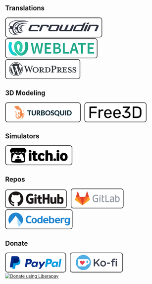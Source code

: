 ## Translations
[![Crowdin](./icons/crowdin.svg)](https://crowdin.com/profile/manerakai/)&nbsp;&nbsp;
[![Weblate](./icons/weblate.svg)](https://hosted.weblate.org/user/ManeraKai/)&nbsp;&nbsp;
[![Wordpress](./icons/wordpress.svg)](https://profiles.wordpress.org/manerakai/)&nbsp;&nbsp;


## 3D Modeling
[![TurboSquid](./icons/turbosquid.svg)](https://www.turbosquid.com/Search/Artists/ManeraKai)&nbsp;&nbsp;
[![Free3d](./icons/free3d.svg)](https://free3d.com/user/ajaebalbarmaja)

## Simulators
[![ItchIo](./icons/itchio.svg)](https://manerakai.itch.io/)&nbsp;&nbsp;

## Repos
[![GitHub](./icons/github.svg)](https://github.com/ManeraKai)&nbsp;&nbsp;
[![GitLab](./icons/gitlab.svg)](https://gitlab.com/ManeraKai)&nbsp;&nbsp;
[![Codeberg](./icons/codeberg.svg)](https://codeberg.org/ManeraKai)


<!-- 
## Hire
[![Freelancer](./icons/freelancer.svg)](https://www.freelancer.com/u/ManeraKai) -->

## Donate

[![Paypal](./icons/paypal.svg)](https://www.paypal.com/paypalme/esmailalmaleeh)&nbsp;&nbsp;
[![Paypal](./icons/ko-fi.svg)](https://ko-fi.com/manerakai)&nbsp;&nbsp;
<noscript><a href="https://liberapay.com/ManeraKai/donate"><img height=32 alt="Donate using Liberapay" src="https://liberapay.com/assets/widgets/donate.svg"></a></noscript>
